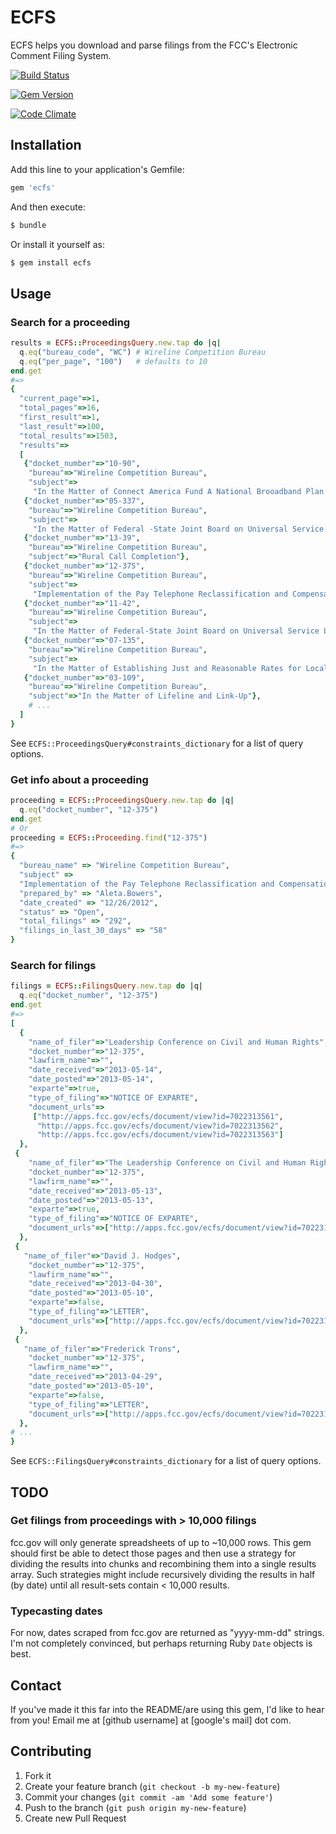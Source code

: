 # ECFS

ECFS helps you download and parse filings from the FCC's Electronic Comment Filing System.

[![Build Status](https://travis-ci.org/adelevie/ecfs.png?branch=master)](https://travis-ci.org/adelevie/ecfs)

[![Gem Version](https://badge.fury.io/rb/ecfs.png)](http://badge.fury.io/rb/ecfs)

[![Code Climate](https://codeclimate.com/github/adelevie/ecfs.png)](https://codeclimate.com/github/adelevie/ecfs)

## Installation

Add this line to your application's Gemfile:

```ruby
gem 'ecfs'
```

And then execute:

```sh
$ bundle
```

Or install it yourself as:

```sh
$ gem install ecfs
```

## Usage

### Search for a proceeding

```ruby
results = ECFS::ProceedingsQuery.new.tap do |q|
  q.eq("bureau_code", "WC") # Wireline Competition Bureau
  q.eq("per_page", "100")   # defaults to 10
end.get
#=>
{
  "current_page"=>1,
  "total_pages"=>16,
  "first_result"=>1,
  "last_result"=>100,
  "total_results"=>1503,
  "results"=>
  [
   {"docket_number"=>"10-90",
    "bureau"=>"Wireline Competition Bureau",
    "subject"=>
     "In the Matter of Connect America Fund A National Brooadband Plan for Our Future High-Cost\r\nUniversal Service Support. ."},
   {"docket_number"=>"05-337",
    "bureau"=>"Wireline Competition Bureau",
    "subject"=>
     "In the Matter of Federal -State Joint Board on Universal Service High-Cost Universal\r\nService Support.  .. ."},
   {"docket_number"=>"13-39",
    "bureau"=>"Wireline Competition Bureau",
    "subject"=>"Rural Call Completion"},
   {"docket_number"=>"12-375",
    "bureau"=>"Wireline Competition Bureau",
    "subject"=>
     "Implementation of the Pay Telephone Reclassification and Compensation Provisions of the Telecommunications Act of 1996 et al."},
   {"docket_number"=>"11-42",
    "bureau"=>"Wireline Competition Bureau",
    "subject"=>
     "In the Matter of Federal-State Joint Board on Universal Service Lifelineand Link Up Llifeline and\r\nLink Up Reform and Modernization."},
   {"docket_number"=>"07-135",
    "bureau"=>"Wireline Competition Bureau",
    "subject"=>
     "In the Matter of Establishing Just and Reasonable Rates for Local Exchange Carriers. ."},
   {"docket_number"=>"03-109",
    "bureau"=>"Wireline Competition Bureau",
    "subject"=>"In the Matter of Lifeline and Link-Up"},
    # ...
  ]
}
```

See `ECFS::ProceedingsQuery#constraints_dictionary` for a list of query options.

### Get info about a proceeding

```ruby
proceeding = ECFS::ProceedingsQuery.new.tap do |q|
  q.eq("docket_number", "12-375")
end.get
# Or
proceeding = ECFS::Proceeding.find("12-375")
#=>
{
  "bureau_name" => "Wireline Competition Bureau",
  "subject" => 
  "Implementation of the Pay Telephone Reclassification and Compensation Provisions of the Telecommunications Act of 1996 et al.",
  "prepared_by" => "Aleta.Bowers",
  "date_created" => "12/26/2012",
  "status" => "Open",
  "total_filings" => "292",
  "filings_in_last_30_days" => "58"
}
```

### Search for filings

```ruby
filings = ECFS::FilingsQuery.new.tap do |q|
  q.eq("docket_number", "12-375")
end.get
#=> 
[
  {
    "name_of_filer"=>"Leadership Conference on Civil and Human Rights",
    "docket_number"=>"12-375",
    "lawfirm_name"=>"",
    "date_received"=>"2013-05-14",
    "date_posted"=>"2013-05-14",
    "exparte"=>true,
    "type_of_filing"=>"NOTICE OF EXPARTE",
    "document_urls"=>
     ["http://apps.fcc.gov/ecfs/document/view?id=7022313561",
      "http://apps.fcc.gov/ecfs/document/view?id=7022313562",
      "http://apps.fcc.gov/ecfs/document/view?id=7022313563"]
  },
 {
    "name_of_filer"=>"The Leadership Conference on Civil and Human Rights",
    "docket_number"=>"12-375",
    "lawfirm_name"=>"",
    "date_received"=>"2013-05-13",
    "date_posted"=>"2013-05-13",
    "exparte"=>true,
    "type_of_filing"=>"NOTICE OF EXPARTE",
    "document_urls"=>["http://apps.fcc.gov/ecfs/document/view?id=7022313134"]
  },
 {
   "name_of_filer"=>"David J. Hodges",
    "docket_number"=>"12-375",
    "lawfirm_name"=>"",
    "date_received"=>"2013-04-30",
    "date_posted"=>"2013-05-10",
    "exparte"=>false,
    "type_of_filing"=>"LETTER",
    "document_urls"=>["http://apps.fcc.gov/ecfs/document/view?id=7022312052"]
  },
 {
   "name_of_filer"=>"Frederick Trons",
    "docket_number"=>"12-375",
    "lawfirm_name"=>"",
    "date_received"=>"2013-04-29",
    "date_posted"=>"2013-05-10",
    "exparte"=>false,
    "type_of_filing"=>"LETTER",
    "document_urls"=>["http://apps.fcc.gov/ecfs/document/view?id=7022312047"]
  },
# ...
}
```

See `ECFS::FilingsQuery#constraints_dictionary` for a list of query options.

## TODO

### Get filings from proceedings with > 10,000 filings

fcc.gov will only generate spreadsheets of up to ~10,000 rows. This gem should first be able to detect those pages and then use a strategy for dividing the results into chunks and recombining them into a single results array. Such strategies might include recursively dividing the results in half (by date) until all result-sets contain < 10,000 results.

### Typecasting dates

For now, dates scraped from fcc.gov are returned as "yyyy-mm-dd" strings. I'm not completely convinced, but perhaps returning Ruby `Date` objects is best.

## Contact

If you've made it this far into the README/are using this gem, I'd like to hear from you! Email me at [github username] at [google's mail] dot com.

## Contributing

1. Fork it
2. Create your feature branch (`git checkout -b my-new-feature`)
3. Commit your changes (`git commit -am 'Add some feature'`)
4. Push to the branch (`git push origin my-new-feature`)
5. Create new Pull Request
